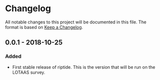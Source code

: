 # Changelog
All notable changes to this project will be documented in this file. The format is based on [Keep a Changelog](https://keepachangelog.com/en/1.0.0/).

## 0.0.1 - 2018-10-25
### Added
- First stable release of riptide. This is the version that will be run on the LOTAAS survey.
